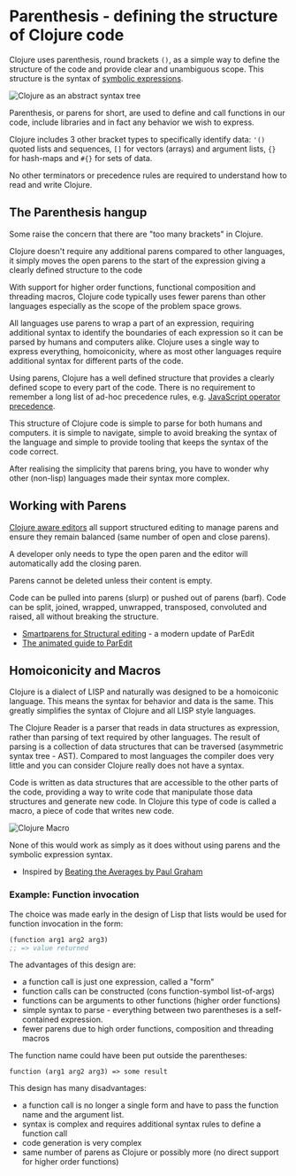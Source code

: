 # Parenthesis - defining the structure of Clojure code
Clojure uses parenthesis, round brackets `()`, as a simple way to define the structure of the code and provide clear and unambiguous scope.  This structure is the syntax of [symbolic expressions](https://en.wikipedia.org/wiki/S-expression).

![Clojure as an abstract syntax tree](https://blog.brunobonacci.com/images/20150419_S-expression_tree.png)

Parenthesis, or parens for short, are used to define and call functions in our code, include libraries and in fact any behavior we wish to express.

Clojure includes 3 other bracket types to specifically identify data: `'()` quoted lists and sequences, `[]` for vectors (arrays) and argument lists, `{}` for hash-maps and `#{}` for sets of data.

No other terminators or precedence rules are required to understand how to read and write Clojure.


## The Parenthesis hangup
Some raise the concern that there are "too many brackets" in Clojure.

Clojure doesn't require any additional parens compared to other languages, it simply moves the open parens to the start of the expression giving a clearly defined structure to the code

With support for higher order functions, functional composition and threading macros, Clojure code typically uses fewer parens than other languages especially as the scope of the problem space grows.

All languages use parens to wrap a part of an expression, requiring additional syntax to identify the boundaries of each expression so it can be parsed by humans and computers alike.  Clojure uses a single way to express everything, homoiconicity, where as most other languages require additional syntax for different parts of the code.

Using parens, Clojure has a well defined structure that provides a clearly defined scope to every part of the code.  There is no requirement to remember a long list of ad-hoc precedence rules, e.g. [JavaScript operator precedence](https://developer.mozilla.org/en-US/docs/Web/JavaScript/Reference/Operators/Operator_Precedence).

This structure of Clojure code is simple to parse for both humans and computers.  it is simple to navigate, simple to avoid breaking the syntax of the language and simple to provide tooling that keeps the syntax of the code correct.

After realising the simplicity that parens bring, you have to wonder why other (non-lisp) languages made their syntax more complex.


## Working with Parens
[Clojure aware editors](/clojure-editors/) all support structured editing to manage parens and ensure they remain balanced (same number of open and close parens).

A developer only needs to type the open paren and the editor will automatically add the closing paren.

Parens cannot be deleted unless their content is empty.

Code can be pulled into parens (slurp) or pushed out of parens (barf).  Code can be split, joined, wrapped, unwrapped, transposed, convoluted and raised, all without breaking the structure.

* [Smartparens for Structural editing](https://github.com/Fuco1/smartparens#smartparens) - a modern update of ParEdit
* [The animated guide to ParEdit](http://danmidwood.com/content/2014/11/21/animated-paredit.html)


## Homoiconicity and Macros
Clojure is a dialect of LISP and naturally was designed to be a homoiconic language. This means the syntax for behavior and data is the same.  This greatly simplifies the syntax of Clojure and all LISP style languages.

The Clojure Reader is a parser that reads in data structures as expression, rather than parsing of text required by other languages. The result of parsing is a collection of data structures that can be traversed (asymmetric syntax tree - AST).  Compared to most languages the compiler does very little and you can consider Clojure really does not have a syntax.

Code is written as data structures that are accessible to the other parts of the code, providing a way to write code that manipulate those data structures and generate new code. In Clojure this type of code is called a macro, a piece of code that writes new code.

![Clojure Macro](https://i.pinimg.com/originals/f1/f6/8b/f1f68b008c5910119cd285c427eaae37.png)

None of this would work as simply as it does without using parens and the symbolic expression syntax.

* Inspired by [Beating the Averages by Paul Graham](http://www.paulgraham.com/avg.html)


### Example: Function invocation
The choice was made early in the design of Lisp that lists would be used for function invocation in the form:

```clojure
(function arg1 arg2 arg3)
;; => value returned
```

The advantages of this design are:

* a function call is just one expression, called a "form"
* function calls can be constructed  (cons function-symbol list-of-args)
* functions can be arguments to other functions (higher order functions)
* simple syntax to parse - everything between two parentheses is a self-contained expression.
* fewer parens due to high order functions, composition and threading macros


The function name could have been put outside the parentheses:

```
function (arg1 arg2 arg3) => some result
```

This design has many disadvantages:

*  a function call is no longer a single form and have to pass the function name and the argument list.
* syntax is complex and requires additional syntax rules to define a function call
* code generation is very complex
* same number of parens as Clojure or possibly more (no direct support for higher order functions)
